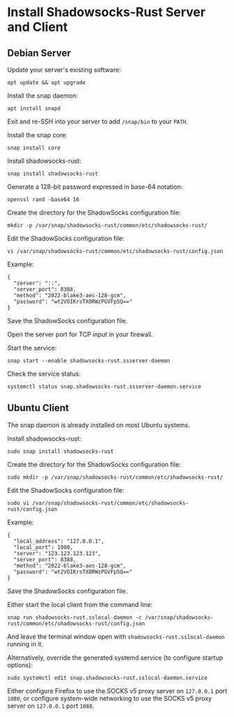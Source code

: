 # Install Shadowsocks-Rust Server and Client

## Debian Server

Update your server's existing software:

```shell
apt update && apt upgrade
```

Install the snap daemon:

```shell
apt install snapd
```

Exit and re-SSH into your server to add `/snap/bin` to your `PATH`.

Install the snap core:

```shell
snap install core
```

Install shadowsocks-rust:

```shell
snap install shadowsocks-rust
```

Generate a 128-bit password expressed in base-64 notation:

```shell
openssl rand -base64 16
```

Create the directory for the ShadowSocks configuration file:

```shell
mkdir -p /var/snap/shadowsocks-rust/common/etc/shadowsocks-rust/
```

Edit the ShadowSocks configuration file:

```shell
vi /var/snap/shadowsocks-rust/common/etc/shadowsocks-rust/config.json
```

Example:

```shell
{
  "server": "::",
  "server_port": 8388,
  "method": "2022-blake3-aes-128-gcm",
  "password": "wt2VOIKrsTX8RWzPGVFp5Q=="
}
```

Save the ShadowSocks configuration file.

Open the server port for TCP input in your firewall.

Start the service:

```shell
snap start --enable shadowsocks-rust.ssserver-daemon
```

Check the service status:

```shell
systemctl status snap.shadowsocks-rust.ssserver-daemon.service
```

## Ubuntu Client

The snap daemon is already installed on most Ubuntu systems.

Install shadowsocks-rust:

```shell
sudo snap install shadowsocks-rust
```

Create the directory for the ShadowSocks configuration file:

```shell
sudo mkdir -p /var/snap/shadowsocks-rust/common/etc/shadowsocks-rust/
```

Edit the ShadowSocks configuration file:

```shell
sudo vi /var/snap/shadowsocks-rust/common/etc/shadowsocks-rust/config.json
```

Example:

```shell
{
  "local_address": "127.0.0.1",
  "local_port": 1080,
  "server": "123.123.123.123",
  "server_port": 8388,
  "method": "2022-blake3-aes-128-gcm",
  "password": "wt2VOIKrsTX8RWzPGVFp5Q=="
}
```
Save the ShadowSocks configuration file.

Either start the local client from the command line:

```shell
snap run shadowsocks-rust.sslocal-daemon -c /var/snap/shadowsocks-rust/common/etc/shadowsocks-rust/config.json
```

And leave the terminal window open with `shadowsocks-rust.sslocal-daemon` running in it.

Alternatively, override the generated systemd service (to configure startup options):

```shell
sudo systemctl edit snap.shadowsocks-rust.sslocal-daemon.service
```

Either configure Firefox to use the SOCKS v5 proxy server on `127.0.0.1` port `1080`, or configure system-wide networking  to use the SOCKS v5 proxy server on `127.0.0.1` port `1080`.
